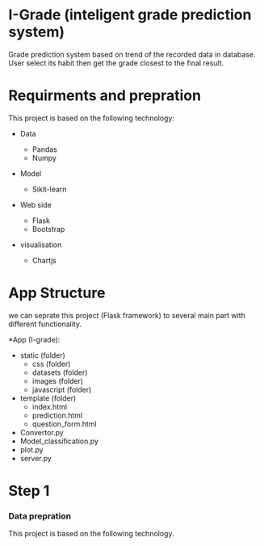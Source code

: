 # I-Grade (inteligent grade prediction system)
Grade prediction system based on trend of the recorded data in database. User select its habit then get the grade closest to the final result.

# Requirments and prepration
This project is based on the following technology:
* Data
  + Pandas
  + Numpy
  
* Model
  + Sikit-learn
  
* Web side
  + Flask
  + Bootstrap

* visualisation
  + Chartjs

# App Structure
we can seprate this project (Flask framework) to several main part with different functionality.

*App (I-grade):
  + static (folder)
    + css (folder)
    + datasets (folder)
    + images (folder)
    + javascript (folder)
  + template (folder)
    + index.html
    + prediction.html
    + question_form.html
  + Convertor.py
  + Model_classification.py
  + plot.py
  + server.py
  

# Step 1
### Data prepration
This project is based on the following technology.
